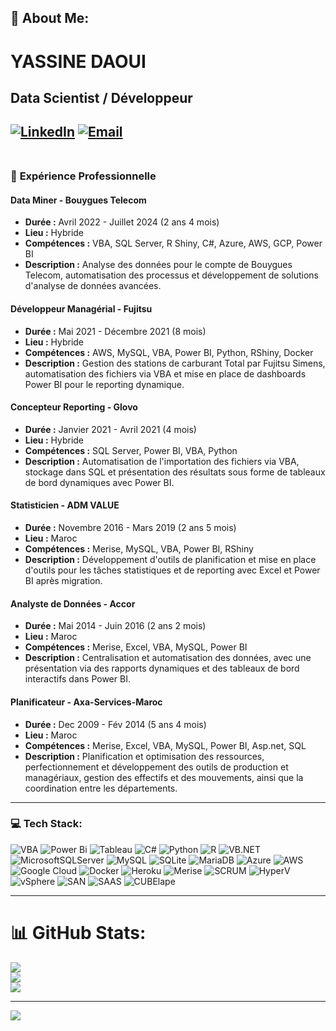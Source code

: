 ## 💫 **About Me:**
# **YASSINE DAOUI**  
## **Data Scientist / Développeur**  
[![LinkedIn](https://img.shields.io/badge/LinkedIn-%230077B5.svg?logo=linkedin&logoColor=white)](https://linkedin.com/in/yassine-daoui-56a7ab1a0) [![Email](https://img.shields.io/badge/Email-D14836?logo=gmail&logoColor=white)](mailto:daoui00yassine@gmail.com)  
<br>  
---  

### 🔭 **Expérience Professionnelle**  

#### **Data Miner - Bouygues Telecom**  
- **Durée :** Avril 2022 - Juillet 2024 (2 ans 4 mois)  
- **Lieu :** Hybride  
- **Compétences :** VBA, SQL Server, R Shiny, C#, Azure, AWS, GCP, Power BI  
- **Description :** Analyse des données pour le compte de Bouygues Telecom, automatisation des processus et développement de solutions d'analyse de données avancées.  

#### **Développeur Managérial - Fujitsu**  
- **Durée :** Mai 2021 - Décembre 2021 (8 mois)  
- **Lieu :** Hybride  
- **Compétences :** AWS, MySQL, VBA, Power BI, Python, RShiny, Docker  
- **Description :** Gestion des stations de carburant Total par Fujitsu Simens, automatisation des fichiers via VBA et mise en place de dashboards Power BI pour le reporting dynamique.  

#### **Concepteur Reporting - Glovo**  
- **Durée :** Janvier 2021 - Avril 2021 (4 mois)  
- **Lieu :** Hybride  
- **Compétences :** SQL Server, Power BI, VBA, Python  
- **Description :** Automatisation de l'importation des fichiers via VBA, stockage dans SQL et présentation des résultats sous forme de tableaux de bord dynamiques avec Power BI.  

#### **Statisticien - ADM VALUE**  
- **Durée :** Novembre 2016 - Mars 2019 (2 ans 5 mois)  
- **Lieu :** Maroc  
- **Compétences :** Merise, MySQL, VBA, Power BI, RShiny  
- **Description :** Développement d'outils de planification et mise en place d'outils pour les tâches statistiques et de reporting avec Excel et Power BI après migration.  

#### **Analyste de Données - Accor**  
- **Durée :** Mai 2014 - Juin 2016 (2 ans 2 mois)  
- **Lieu :** Maroc  
- **Compétences :** Merise, Excel, VBA, MySQL, Power BI  
- **Description :** Centralisation et automatisation des données, avec une présentation via des rapports dynamiques et des tableaux de bord interactifs dans Power BI.  

#### **Planificateur - Axa-Services-Maroc**  
- **Durée :** Dec 2009 - Fév 2014 (5 ans 4 mois)  
- **Lieu :** Maroc  
- **Compétences :** Merise, Excel, VBA, MySQL, Power BI, Asp.net, SQL  
- **Description :** Planification et optimisation des ressources, perfectionnement et développement des outils de production et managériaux, gestion des effectifs et des mouvements, ainsi que la coordination entre les départements.  

---  

### 💻 **Tech Stack:**  
![VBA](https://img.shields.io/badge/VBA-217346?style=for-the-badge&logo=microsoft-excel&logoColor=white) ![Power Bi](https://img.shields.io/badge/power_bi-F2C811?style=for-the-badge&logo=powerbi&logoColor=black) ![Tableau](https://img.shields.io/badge/Tableau-E97627?style=for-the-badge&logo=tableau&logoColor=white) ![C#](https://img.shields.io/badge/c%23-%23239120.svg?style=for-the-badge&logo=csharp&logoColor=white) ![Python](https://img.shields.io/badge/python-3670A0?style=for-the-badge&logo=python&logoColor=ffdd54) ![R](https://img.shields.io/badge/r-%23276DC3.svg?style=for-the-badge&logo=r&logoColor=white) ![VB.NET](https://img.shields.io/badge/VB.NET-512BD4?style=for-the-badge&logo=dotnet&logoColor=white) ![MicrosoftSQLServer](https://img.shields.io/badge/Microsoft%20SQL%20Server-CC2927?style=for-the-badge&logo=microsoft%20sql%20server&logoColor=white) ![MySQL](https://img.shields.io/badge/mysql-4479A1.svg?style=for-the-badge&logo=mysql&logoColor=white) ![SQLite](https://img.shields.io/badge/sqlite-%2307405e.svg?style=for-the-badge&logo=sqlite&logoColor=white) ![MariaDB](https://img.shields.io/badge/MariaDB-003545?style=for-the-badge&logo=mariadb&logoColor=white) ![Azure](https://img.shields.io/badge/azure-%230072C6.svg?style=for-the-badge&logo=microsoftazure&logoColor=white) ![AWS](https://img.shields.io/badge/AWS-%23FF9900.svg?style=for-the-badge&logo=amazon-aws&logoColor=white) ![Google Cloud](https://img.shields.io/badge/GoogleCloud-%234285F4.svg?style=for-the-badge&logo=google-cloud&logoColor=white)  ![Docker](https://img.shields.io/badge/Docker-2496ED?style=for-the-badge&logo=docker&logoColor=white) ![Heroku](https://img.shields.io/badge/Heroku-430098?style=for-the-badge&logo=heroku&logoColor=white) ![Merise](https://img.shields.io/badge/Merise-000000?style=for-the-badge&logo=bookstack&logoColor=white) ![SCRUM](https://img.shields.io/badge/SCRUM-6DB33F?style=for-the-badge&logo=scrumalliance&logoColor=white) ![HyperV](https://img.shields.io/badge/HyperV-0078D4?style=for-the-badge&logo=microsoft&logoColor=white) ![vSphere](https://img.shields.io/badge/vSphere-607078?style=for-the-badge&logo=vmware&logoColor=white) ![SAN](https://img.shields.io/badge/SAN-000000?style=for-the-badge&logo=storage&logoColor=white) ![SAAS](https://img.shields.io/badge/SAAS-FF6C37?style=for-the-badge&logo=cloud&logoColor=white)  ![CUBElape](https://img.shields.io/badge/CUBElape-000000?style=for-the-badge&logo=cube&logoColor=white)  

---  

# 📊 **GitHub Stats:**  
![](https://github-readme-stats.vercel.app/api?username=YDaoui&theme=dark&hide_border=false&include_all_commits=false&count_private=true)  
![](https://github-readme-streak-stats.herokuapp.com/?user=YDaoui&theme=dark&hide_border=false)  
![](https://github-readme-stats.vercel.app/api/top-langs/?username=YDaoui&theme=dark&hide_border=false&include_all_commits=false&count_private=true&layout=compact)  

---  
[![](https://visitcount.itsvg.in/api?id=YDaoui&icon=0&color=0)](https://visitcount.itsvg.in)  

<!-- Proudly created with GPRM ( https://gprm.itsvg.in ) -->

